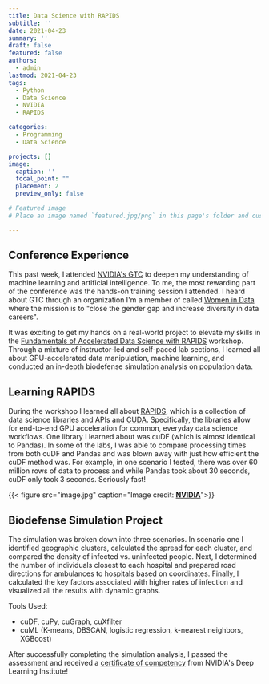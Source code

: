 ```yaml
---
title: Data Science with RAPIDS
subtitle: ''
date: 2021-04-23
summary: ''
draft: false
featured: false
authors:
  - admin
lastmod: 2021-04-23
tags:
  - Python
  - Data Science
  - NVIDIA
  - RAPIDS

categories:
  - Programming
  - Data Science

projects: []
image:
  caption: ''
  focal_point: ""
  placement: 2
  preview_only: false

# Featured image
# Place an image named `featured.jpg/png` in this page's folder and customize its options here.

---
```


## Conference Experience

This past week, I attended [NVIDIA's GTC](https://www.nvidia.com/en-us/gtc/) to deepen my understanding of machine learning and artificial intelligence. To me, the most rewarding part of the conference was the hands-on training session I attended. I heard about GTC through an organization I'm a member of called [Women in Data](https://www.womenindata.org/) where the mission is to "close the gender gap and increase diversity in data careers".

It was exciting to get my hands on a real-world project to elevate my skills in the [Fundamentals of Accelerated Data Science with RAPIDS](https://www.nvidia.com/content/dam/en-zz/Solutions/deep-learning/deep-learning-education/DLI-Workshop-Fundamentals-of-Accelerated-Data-Science-with-RAPIDS.pdf) workshop. Through a mixture of instructor-led and self-paced lab sections, I learned all about GPU-accelerated data manipulation, machine learning, and conducted an in-depth biodefense simulation analysis on population data.

## Learning RAPIDS

During the workshop I learned all about [RAPIDS](https://github.com/rapidsai), which is a collection of data science libraries and APIs and [CUDA](https://developer.nvidia.com/cuda-toolkit). Specifically, the libraries allow for end-to-end GPU acceleration for common, everyday data science workflows. One library I learned about was cuDF (which is almost identical to Pandas). In some of the labs, I was able to compare processing times from both cuDF and Pandas and was blown away with just how efficient the cuDF method was. For example, in one scenario I tested, there was over 60 million rows of data to process and while Pandas took about 30 seconds, cuDF only took 3 seconds. Seriously fast!

{{< figure src="image.jpg" caption="Image credit: [**NVIDIA**](https://www.nvidia.com/en-us/deep-learning-ai/software/rapids/)">}}

## Biodefense Simulation Project

The simulation was broken down into three scenarios. In scenario one I identified geographic clusters, calculated the spread for each cluster, and compared the density of infected vs. uninfected people. Next, I determined the number of individuals closest to each hospital and prepared road directions for ambulances to hospitals based on coordinates. Finally, I calculated the key factors associated with higher rates of infection and visualized all the results with dynamic graphs.

Tools Used:

* cuDF, cuPy, cuGraph, cuXfilter
* cuML (K-means, DBSCAN, logistic regression, k-nearest neighbors, XGBoost)

After successfully completing the simulation analysis, I passed the assessment and received a [certificate of competency](https://courses.nvidia.com/certificates/41e25296023f4f01ab2b42339591719c) from NVIDIA's Deep Learning Institute!
